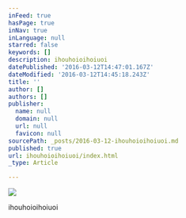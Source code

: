```yaml
---
inFeed: true
hasPage: true
inNav: true
inLanguage: null
starred: false
keywords: []
description: ihouhoioihoiuoi
datePublished: '2016-03-12T14:47:01.167Z'
dateModified: '2016-03-12T14:45:18.243Z'
title: ''
author: []
authors: []
publisher:
  name: null
  domain: null
  url: null
  favicon: null
sourcePath: _posts/2016-03-12-ihouhoioihoiuoi.md
published: true
url: ihouhoioihoiuoi/index.html
_type: Article

---
```

![](https://the-grid-user-content.s3-us-west-2.amazonaws.com/081905dc-6f9f-4c55-989c-3ea9e1f80a6a.jpg)

ihouhoioihoiuoi